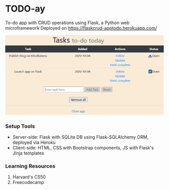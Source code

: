 # TODO-ay
To-do app with CRUD operations using Flask, a Python web microframework
Deployed on https://flaskcrud-apptodo.herokuapp.com/

![To do Flask Application](static/images/flasktodo.jpg)

### Setup Tools
- Server-side: Flask with SQLite DB using Flask-SQLAlchemy ORM, deployed via Heroku
- Client-side: HTML, CSS with Bootstrap components, JS with Flask's Jinja templates

### Learning Resources
1. Harvard's CS50
2. Freecodecamp
